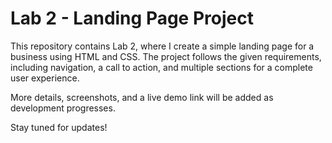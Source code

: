 # Lab 2 - Landing Page Project

This repository contains Lab 2, where I create a simple landing page for a business using HTML and CSS. The project follows the given requirements, including navigation, a call to action, and multiple sections for a complete user experience.

More details, screenshots, and a live demo link will be added as development progresses.

Stay tuned for updates!
